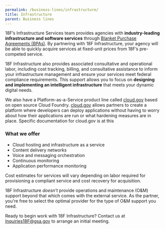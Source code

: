 ```yaml
---
permalink: /business-lines/infrastructure/
title: Infrastructure
parent: Business lines
---
```


18F’s Infrastructure Services team provides agencies with **industry-leading infrastructure and software services** through [Blanket Purchase Agreements (BPAs)](http://www.gsa.gov/portal/category/100643). By partnering with 18F Infrastructure, your agency will be able to quickly acquire services at fixed-unit prices from 18F’s pre-competed service. 

18F Infrastructure also provides associated consultative and operational labor, including cost tracking, billing, and consultative assistance to inform your infrastructure management and ensure your services meet federal compliance requirements. This support allows you to focus on **designing and implementing an intelligent infrastructure** that meets your dynamic digital needs.

We also have a Platform-as-a-Service product line called [cloud.gov](https://docs.cloud.gov/intro/overview/what-is-cloudgov/) based on open source Cloud Foundry. [cloud.gov](https://cloud.gov) allows partners to create a platform where developers can deploy applications without having to worry about how their applications are run or what hardening measures are in place. Specific documentation for cloud.gov is at this 

### What we offer

* Cloud hosting and infrastructure as a service
* Content delivery networks
* Voice and messaging orchestration
* Continuous monitoring
* Application performance monitoring

Cost estimates for services will vary depending on labor required for provisioning a compliant service and cost recovery for acquisition.

18F Infrastructure *doesn't* provide operations and maintenance (O&M) support beyond that which comes with the external service. As the partner, you're free to select the optimal provider for the type of O&M support you need.

Ready to begin work with 18F Infrastructure? Contact us at [Inquiries18F@gsa.gov](mailto:Inquiries18F@gsa.gov) to arrange an initial meeting.
